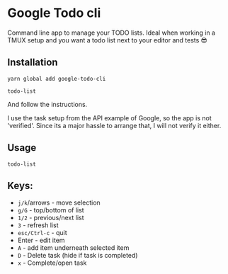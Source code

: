 # Google Todo cli

Command line app to manage your TODO lists. Ideal when working in a TMUX setup
and you want a todo list next to your editor and tests 😎

## Installation

`yarn global add google-todo-cli`

`todo-list`

And follow the instructions.

I use the task setup from the API example of Google, so the app is not
'verified'. Since its a major hassle to arrange that, I will not verify it
either.

## Usage

`todo-list`

## Keys:

- `j/k`/arrows - move selection
- `g/G` - top/bottom of list
- `1/2` - previous/next list
- `3` - refresh list
- `esc/Ctrl-c` - quit
- Enter - edit item
- `A` - add item underneath selected item
- `D` - Delete task (hide if task is completed)
- `x` - Complete/open task

